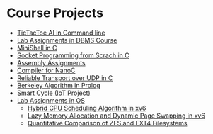 # Course Projects
<!-- 1. [Tar Replica Shell Script](https://github.com/Fronsto/Tar_Replica_ShellScript)
2. [RBT Implementation in C++](https://github.com/Fronsto/RBT_Custom-Implementation)-->
- [TicTacToe AI in Command line](https://github.com/Fronsto/TicTacToeGame)
- [Lab Assignments in DBMS Course](https://github.com/Fronsto/Database-Management-Lab)
- [MiniShell in C](https://github.com/Fronsto/MiniShell_C)
- [Socket Programming from Scrach in C](https://github.com/Fronsto/Socket-Programming)
- [Assembly Assignments](https://github.com/Fronsto/Assembly-Assignments)
- [Compiler for NanoC](https://github.com/Fronsto/Compiler-for-NanoC)
- [Reliable Transport over UDP in C](https://github.com/Fronsto/Reliable-Transport-Layer)
- [Berkeley Algorithm in Prolog](https://github.com/Fronsto/Berkeley-Algorithm)
- [Smart Cycle (IoT Project)](https://github.com/Fronsto/Smart_Cycle)
-  [Lab Assignments in OS](https://github.com/GunjanDhanuka/Operating-Systems-Lab)
    - [Hybrid CPU Scheduling Algorithm in xv6](https://github.com/GunjanDhanuka/Operating-Systems-Lab/tree/master/Assign2)
    - [Lazy Memory Allocation and Dynamic Page Swapping in xv6](https://github.com/GunjanDhanuka/Operating-Systems-Lab/tree/master/Assign3)
    - [Quantitative Comparison of ZFS and EXT4 Filesystems](https://github.com/GunjanDhanuka/Operating-Systems-Lab/blob/master/Assign4/Assgn%204/report.pdf)
